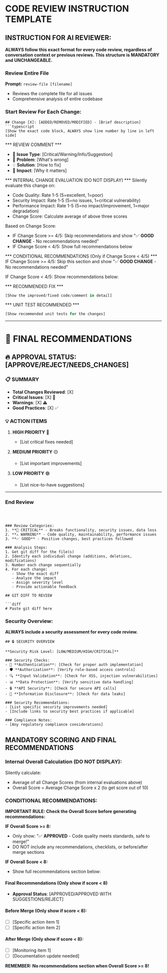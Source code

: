 # CODE REVIEW INSTRUCTION TEMPLATE

## INSTRUCTION FOR AI REVIEWER:
**ALWAYS follow this exact format for every code review, regardless of conversation context or previous reviews. This structure is MANDATORY and UNCHANGEABLE.**


### Review Entire File
**Prompt:** `review-file [filename]`
- Reviews the complete file for all issues
- Comprehensive analysis of entire codebase

### Start Review For Each Change:

```
## Change [X]: [ADDED/REMOVED/MODIFIED] - [Brief description]
```typescript
[Show the exact code block, ALWAYS show line number by line in left side]
```

*** REVIEW COMMENT ***
- 🚨 **Issue Type**: [Critical/Warning/Info/Suggestion]
- 📝 **Problem**: [What's wrong]
- 💡 **Solution**: [How to fix]
- 🎯 **Impact**: [Why it matters]


*** INTERNAL CHANGE EVALUATION (DO NOT DISPLAY) ***
Silently evaluate this change on:
- Code Quality: Rate 1-5 (5=excellent, 1=poor)
- Security Impact: Rate 1-5 (5=no issues, 1=critical vulnerability)  
- Performance Impact: Rate 1-5 (5=no impact/improvement, 1=major degradation)
- Change Score: Calculate average of above three scores

Based on Change Score:
- IF Change Score >= 4/5: Skip recommendations and show "✅ **GOOD CHANGE** - No recommendations needed"
- IF Change Score < 4/5: Show full recommendations below


*** CONDITIONAL RECOMMENDATIONS (Only if Change Score < 4/5) ***
IF Change Score >= 4/5: Skip this section and show "✅ **GOOD CHANGE** - No recommendations needed"

IF Change Score < 4/5: Show recommendations below:

*** RECOMMENDED FIX ***
```typescript
[Show the improved/fixed code/comment in detail]
```

*** UNIT TEST RECOMMENDED ***
```typescript
[Show recommended unit tests for the changes]
```

---

# 🎯 FINAL RECOMMENDATIONS

## 🔥 APPROVAL STATUS: [APPROVE/REJECT/NEEDS_CHANGES]

### 📋 SUMMARY
- **Total Changes Reviewed**: [X]
- **Critical Issues**: [X] 🚨
- **Warnings**: [X] ⚠️
- **Good Practices**: [X] ✅

### 💡 ACTION ITEMS
1. **HIGH PRIORITY** 🔴
   - [List critical fixes needed]

2. **MEDIUM PRIORITY** 🟡
   - [List important improvements]

3. **LOW PRIORITY** 🟢
   - [List nice-to-have suggestions]

---

### End Review

```



### Review Categories:
1. **🚨 CRITICAL** - Breaks functionality, security issues, data loss
2. **⚠️ WARNING** - Code quality, maintainability, performance issues  
3. **✅ GOOD** - Positive changes, best practices followed

### Analysis Steps:
1. Get git diff for the file(s)
2. Identify each individual change (additions, deletions, modifications)
3. Number each change sequentially 
4. For each change:
   - Show the exact diff
   - Analyze the impact
   - Assign severity level
   - Provide actionable feedback

## GIT DIFF TO REVIEW

```diff
# Paste git diff here
```

### Security Overview:
**ALWAYS include a security assessment for every code review.**

```
## 🔒 SECURITY OVERVIEW

**Security Risk Level: [LOW/MEDIUM/HIGH/CRITICAL]**

### Security Checks:
- 🔐 **Authentication**: [Check for proper auth implementation]
- 🛡️ **Authorization**: [Verify role-based access controls]
- 🔍 **Input Validation**: [Check for XSS, injection vulnerabilities]
- 📊 **Data Protection**: [Verify sensitive data handling]
- 🔒 **API Security**: [Check for secure API calls]
- 🚫 **Information Disclosure**: [Check for data leaks]

### Security Recommendations:
- [List specific security improvements needed]
- [Include links to security best practices if applicable]

### Compliance Notes:
- [Any regulatory compliance considerations]
```

## MANDATORY SCORING AND FINAL RECOMMENDATIONS

### Internal Overall Calculation (DO NOT DISPLAY):
Silently calculate:
- Average of all Change Scores (from internal evaluations above)
- Overall Score = Average Change Score x 2 (to get score out of 10)

### CONDITIONAL RECOMMENDATIONS:

**IMPORTANT RULE: Check the Overall Score before generating recommendations:**

**IF Overall Score >= 8:**
- Only show: "✅ **APPROVED** - Code quality meets standards, safe to merge!"
- DO NOT include any recommendations, checklists, or before/after merge sections

**IF Overall Score < 8:**
- Show full recommendations section below:

#### Final Recommendations (Only show if score < 8)
- **Approval Status**: [APPROVED/APPROVED WITH SUGGESTIONS/REJECT]

#### Before Merge (Only show if score < 8):
- [ ] [Specific action item 1]
- [ ] [Specific action item 2]

#### After Merge (Only show if score < 8):
- [ ] [Monitoring item 1]  
- [ ] [Documentation update needed]

**REMEMBER: No recommendations section when Overall Score >= 8!**
